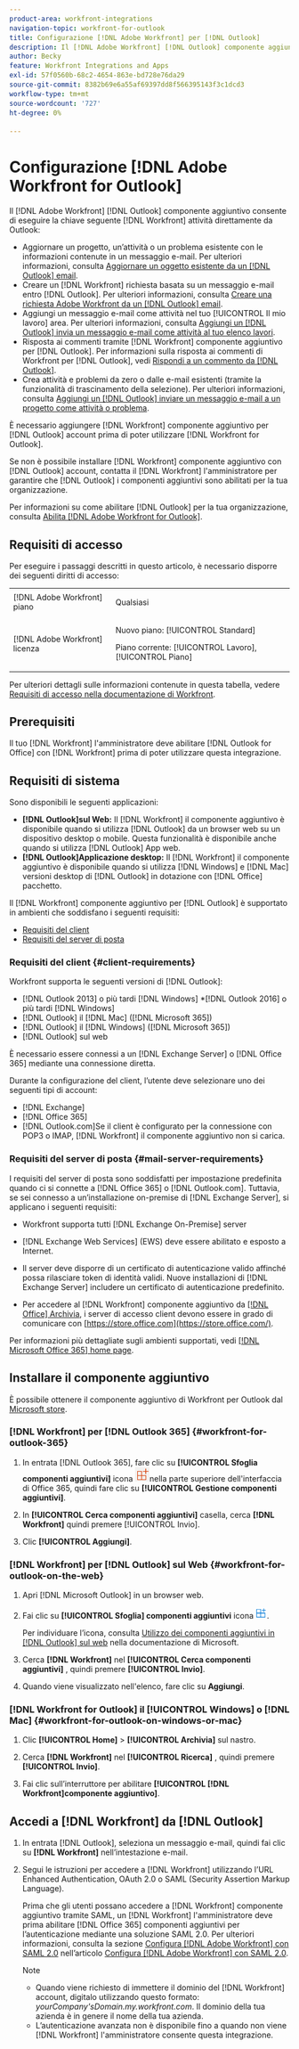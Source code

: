```yaml
---
product-area: workfront-integrations
navigation-topic: workfront-for-outlook
title: Configurazione [!DNL Adobe Workfront] per [!DNL Outlook]
description: Il [!DNL Adobe Workfront] [!DNL Outlook] componente aggiuntivo che consente di eseguire la chiave [!DNL Workfront] attività direttamente da Outlook.
author: Becky
feature: Workfront Integrations and Apps
exl-id: 57f0560b-68c2-4654-863e-bd728e76da29
source-git-commit: 8382b69e6a55af69397dd8f566395143f3c1dcd3
workflow-type: tm+mt
source-wordcount: '727'
ht-degree: 0%

---
```


# Configurazione [!DNL Adobe Workfront for Outlook]

<!-- Audited: 12/2023 -->

Il [!DNL Adobe Workfront] [!DNL Outlook] componente aggiuntivo consente di eseguire la chiave seguente [!DNL Workfront] attività direttamente da Outlook:

* Aggiornare un progetto, un’attività o un problema esistente con le informazioni contenute in un messaggio e-mail. Per ulteriori informazioni, consulta [Aggiornare un oggetto esistente da un [!DNL Outlook] email](../../workfront-integrations-and-apps/using-workfront-with-outlook/update-an-existing-object-from-an-outlook-email.md).
* Creare un [!DNL Workfront] richiesta basata su un messaggio e-mail entro [!DNL Outlook]. Per ulteriori informazioni, consulta [Creare una richiesta Adobe Workfront da un [!DNL Outlook] email](../../workfront-integrations-and-apps/using-workfront-with-outlook/create-a-wf-request-from-an-outlook-email.md).
* Aggiungi un messaggio e-mail come attività nel tuo [!UICONTROL Il mio lavoro] area. Per ulteriori informazioni, consulta [Aggiungi un [!DNL Outlook] invia un messaggio e-mail come attività al tuo elenco lavori](../../workfront-integrations-and-apps/using-workfront-with-outlook/add-outlook-email-as-task-to-your-work-list.md).
* Risposta ai commenti tramite [!DNL Workfront] componente aggiuntivo per [!DNL Outlook]. Per informazioni sulla risposta ai commenti di Workfront per [!DNL Outlook], vedi [Rispondi a un commento da [!DNL Outlook]](../../workfront-integrations-and-apps/using-workfront-with-outlook/reply-to-a-comment-from-outlook.md).
* Crea attività e problemi da zero o dalle e-mail esistenti (tramite la funzionalità di trascinamento della selezione). Per ulteriori informazioni, consulta [Aggiungi un [!DNL Outlook] inviare un messaggio e-mail a un progetto come attività o problema](../../workfront-integrations-and-apps/using-workfront-with-outlook/add-outlook-email-to-project-as-task-or-issue.md).

È necessario aggiungere [!DNL Workfront] componente aggiuntivo per [!DNL Outlook] account prima di poter utilizzare [!DNL Workfront for Outlook].

Se non è possibile installare [!DNL Workfront] componente aggiuntivo con [!DNL Outlook] account, contatta il [!DNL Workfront] l&#39;amministratore per garantire che [!DNL Outlook] i componenti aggiuntivi sono abilitati per la tua organizzazione.

Per informazioni su come abilitare [!DNL Outlook] per la tua organizzazione, consulta [Abilita [!DNL Adobe Workfront for Outlook]](../../administration-and-setup/configure-integrations/enable-workfront-for-outlook.md).

## Requisiti di accesso

Per eseguire i passaggi descritti in questo articolo, è necessario disporre dei seguenti diritti di accesso:

<table style="table-layout:auto"> 
 <col> 
 <col> 
 <tbody> 
  <tr> 
   <td role="rowheader">[!DNL Adobe Workfront] piano</td> 
   <td> <p>Qualsiasi</p> </td> 
  </tr> 
  <tr> 
   <td role="rowheader">[!DNL Adobe Workfront] licenza</td> 
   <td> 
   <p>Nuovo piano: [!UICONTROL Standard]</p> 
   <p>Piano corrente: [!UICONTROL Lavoro], [!UICONTROL Piano]</p> </td> 
  </tr> 
 </tbody> 
</table>

Per ulteriori dettagli sulle informazioni contenute in questa tabella, vedere [Requisiti di accesso nella documentazione di Workfront](/help/quicksilver/administration-and-setup/add-users/access-levels-and-object-permissions/access-level-requirements-in-documentation.md).

## Prerequisiti

Il tuo [!DNL Workfront] l&#39;amministratore deve abilitare [!DNL Outlook for Office] con [!DNL Workfront] prima di poter utilizzare questa integrazione.

## Requisiti di sistema

Sono disponibili le seguenti applicazioni:

* **[!DNL Outlook]sul Web:** Il [!DNL Workfront] il componente aggiuntivo è disponibile quando si utilizza [!DNL Outlook] da un browser web su un dispositivo desktop o mobile. Questa funzionalità è disponibile anche quando si utilizza [!DNL Outlook] App web.
* **[!DNL Outlook]Applicazione desktop:** Il [!DNL Workfront] il componente aggiuntivo è disponibile quando si utilizza [!DNL Windows] e [!DNL Mac] versioni desktop di [!DNL Outlook] in dotazione con [!DNL Office] pacchetto.

Il [!DNL Workfront] componente aggiuntivo per [!DNL Outlook] è supportato in ambienti che soddisfano i seguenti requisiti:

* [Requisiti del client](#client-requirements-client-requirements)
* [Requisiti del server di posta](#mail-server-requirements-mail-server-requirements)

### Requisiti del client {#client-requirements}

Workfront supporta le seguenti versioni di [!DNL Outlook]:

* [!DNL Outlook 2013] o più tardi [!DNL Windows]
*[!DNL  Outlook 2016] o più tardi [!DNL Windows]
* [!DNL Outlook] il [!DNL Mac] ([!DNL Microsoft 365])
* [!DNL Outlook] il [!DNL Windows] ([!DNL Microsoft 365])
* [!DNL Outlook] sul web

È necessario essere connessi a un [!DNL Exchange Server] o [!DNL Office 365] mediante una connessione diretta.

Durante la configurazione del client, l’utente deve selezionare uno dei seguenti tipi di account:

* [!DNL Exchange]
* [!DNL Office 365]
* [!DNL Outlook.com]&#x200B;**&#x200B;**&#x200B;Se il client è configurato per la connessione con POP3 o IMAP, [!DNL Workfront] il componente aggiuntivo non si carica.

### Requisiti del server di posta {#mail-server-requirements}

I requisiti del server di posta sono soddisfatti per impostazione predefinita quando ci si connette a [!DNL Office 365] o [!DNL Outlook.com]. Tuttavia, se sei connesso a un’installazione on-premise di [!DNL Exchange Server], si applicano i seguenti requisiti:

* Workfront supporta tutti [!DNL Exchange On-Premise] server
* [!DNL Exchange Web Services] (EWS) deve essere abilitato e esposto a Internet.
* Il server deve disporre di un certificato di autenticazione valido affinché possa rilasciare token di identità validi. Nuove installazioni di [!DNL Exchange Server] includere un certificato di autenticazione predefinito.

  <!--this used to be here but Dev asked for it to be taken out - logged issue for editing this article on 4-26-2023: For more information, see [Digital certificates and encryption in [!DNL Exchange 2016]](https://technet.microsoft.com/en-us/library/dd351044(v=exchg.160).aspx) and [Set-AuthConfig](https://technet.microsoft.com/en-us/library/jj215766(v=exchg.160).aspx).-->

* Per accedere al [!DNL Workfront] componente aggiuntivo da [[!DNL Office] Archivia](https://store.office.com/), i server di accesso client devono essere in grado di comunicare con  [https://store.office.com](https://store.office.com/).

Per informazioni più dettagliate sugli ambienti supportati, vedi [[!DNL Microsoft Office 365] home page](https://products.office.com/en-us/office-365-home).

## Installare il componente aggiuntivo

È possibile ottenere il componente aggiuntivo di Workfront per Outlook dal [Microsoft store](https://appsource.microsoft.com/en-us/product/office/WA104380943?tab=Overview).

### [!DNL Workfront] per [!DNL Outlook 365] {#workfront-for-outlook-365}

1. In entrata [!DNL Outlook 365], fare clic su **[!UICONTROL Sfoglia componenti aggiuntivi]** icona ![](assets/outlook-add-in-26x26.png)nella parte superiore dell&#39;interfaccia di Office 365, quindi fare clic su **[!UICONTROL Gestione componenti aggiuntivi]**.

1. In **[!UICONTROL Cerca componenti aggiuntivi]** casella, cerca **[!DNL Workfront]** quindi premere [!UICONTROL Invio].

1. Clic **[!UICONTROL Aggiungi]**.

### [!DNL Workfront] per [!DNL Outlook] sul Web {#workfront-for-outlook-on-the-web}

1. Apri [!DNL Microsoft Outlook] in un browser web.
1. Fai clic su **[!UICONTROL Sfoglia] componenti aggiuntivi** icona ![](assets/outlook-add-in-web-version-20x20.png).

   Per individuare l’icona, consulta [Utilizzo dei componenti aggiuntivi in [!DNL Outlook] sul web](https://support.microsoft.com/en-us/office/using-add-ins-in-outlook-on-the-web-8f2ce816-5df4-44a5-958c-f7f9d6dabdce#bkmk_addaddinsicon) nella documentazione di Microsoft.

1. Cerca **[!DNL Workfront]** nel **[!UICONTROL Cerca componenti aggiuntivi]** , quindi premere **[!UICONTROL Invio]**.

1. Quando viene visualizzato nell&#39;elenco, fare clic su **Aggiungi**.

### [!DNL Workfront for Outlook] il [!UICONTROL Windows] o [!DNL Mac] {#workfront-for-outlook-on-windows-or-mac}

1. Clic **[!UICONTROL Home]** > **[!UICONTROL Archivia]** sul nastro.

1. Cerca **[!DNL Workfront]** nel **[!UICONTROL Ricerca]** , quindi premere **[!UICONTROL Invio]**.

1. Fai clic sull’interruttore per abilitare **[!UICONTROL [!DNL Workfront]componente aggiuntivo]**.

## Accedi a [!DNL Workfront] da [!DNL Outlook]

1. In entrata [!DNL Outlook], seleziona un messaggio e-mail, quindi fai clic su **[!DNL Workfront]** nell’intestazione e-mail.
1. Segui le istruzioni per accedere a [!DNL Workfront] utilizzando l’URL Enhanced Authentication, OAuth 2.0 o SAML (Security Assertion Markup Language).

   Prima che gli utenti possano accedere a [!DNL Workfront] componente aggiuntivo tramite SAML, un [!DNL Workfront] l&#39;amministratore deve prima abilitare [!DNL Office 365] componenti aggiuntivi per l’autenticazione mediante una soluzione SAML 2.0. Per ulteriori informazioni, consulta la sezione [Configura [!DNL Adobe Workfront] con SAML 2.0](../../administration-and-setup/add-users/single-sign-on/configure-workfront-saml-2.md#enable-saml-with-office-365) nell’articolo [Configura [!DNL Adobe Workfront] con SAML 2.0](../../administration-and-setup/add-users/single-sign-on/configure-workfront-saml-2.md).

   >[!NOTE]
   >
   >* Quando viene richiesto di immettere il dominio del [!DNL Workfront] account, digitalo utilizzando questo formato: *yourCompany&#39;sDomain.my.workfront.com*. Il dominio della tua azienda è in genere il nome della tua azienda.
   >* L’autenticazione avanzata non è disponibile fino a quando non viene [!DNL Workfront] l&#39;amministratore consente questa integrazione.

